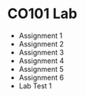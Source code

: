 # CO101 Lab

- Assignment 1
- Assignment 2
- Assignment 3
- Assignment 4
- Assignment 5
- Assignment 6
- Lab Test 1